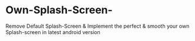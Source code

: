 # Own-Splash-Screen-
Remove Default Splash-Screen &amp; Implement the perfect &amp; smooth your own Splash-screen in latest android version
